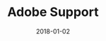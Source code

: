 ---
layout: site
title: "Adobe Support"
date: 2018-01-02
categories: [fortune-500]
version: 1.4.4
major: 1
minor: 4
patch: 4
slug: adobe-support
link: https://helpx.adobe.com/support.html
permalink: /sites/:slug
---